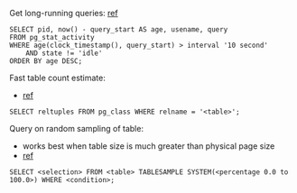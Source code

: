 Get long-running queries:
[ref](https://www.postgresql.org/docs/current/monitoring-stats.html#MONITORING-PG-STAT-ACTIVITY-VIEW)

```
SELECT pid, now() - query_start AS age, usename, query
FROM pg_stat_activity
WHERE age(clock_timestamp(), query_start) > interval '10 second'
	AND state != 'idle'
ORDER BY age DESC;
```

Fast table count estimate:
- [ref](https://wiki.postgresql.org/wiki/Count_estimate)

```
SELECT reltuples FROM pg_class WHERE relname = '<table>';
```

Query on random sampling of table:
- works best when table size is much greater than physical page size
- [ref](https://wiki.postgresql.org/wiki/Count_estimate)

```
SELECT <selection> FROM <table> TABLESAMPLE SYSTEM(<percentage 0.0 to 100.0>) WHERE <condition>;
```
